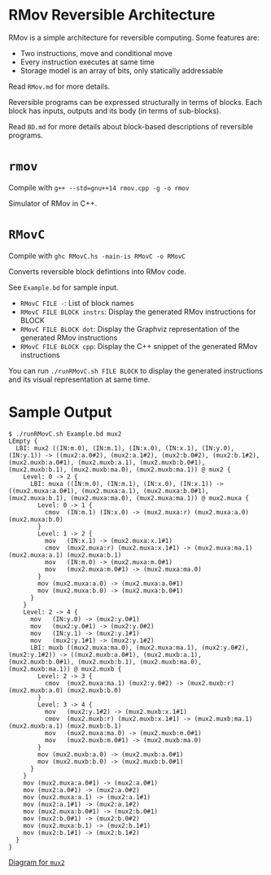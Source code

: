 # RMov Reversible Architecture

RMov is a simple architecture for reversible computing. Some features are:

 - Two instructions, move and conditional move
 - Every instruction executes at same time
 - Storage model is an array of bits, only statically addressable

Read `RMov.md` for more details.

Reversible programs can be expressed structurally in terms of blocks.
Each block has inputs, outputs and its body (in terms of sub-blocks).

Read `BD.md` for more details about block-based descriptions of reversible
programs.

# `rmov`

Compile with `g++ --std=gnu++14 rmov.cpp -g -o rmov`

Simulator of RMov in C++.

# `RMovC`

Compile with `ghc RMovC.hs -main-is RMovC -o RMovC`

Converts reversible block defintions into RMov code.

See `Example.bd` for sample input.

 - `RMovC FILE -`: List of block names
 - `RMovC FILE BLOCK instrs`: Display the generated RMov instructions for BLOCK
 - `RMovC FILE BLOCK dot`: Display the Graphviz representation of the generated RMov instructions
 - `RMovC FILE BLOCK cpp`: Display the C++ snippet of the generated RMov instructions

You can run `./runRMovC.sh FILE BLOCK` to display the generated instructions and
its visual representation at same time.

# Sample Output

```
$ ./runRMovC.sh Example.bd mux2
LEmpty {
  LBI: mux2 ((IN:m.0), (IN:m.1), (IN:x.0), (IN:x.1), (IN:y.0), (IN:y.1)) -> ((mux2:a.0#2), (mux2:a.1#2), (mux2:b.0#2), (mux2:b.1#2), (mux2.muxb:a.0#1), (mux2.muxb:a.1), (mux2.muxb:b.0#1), (mux2.muxb:b.1), (mux2.muxb:ma.0), (mux2.muxb:ma.1)) @ mux2 {
    Level: 0 -> 2 {
      LBI: muxa ((IN:m.0), (IN:m.1), (IN:x.0), (IN:x.1)) -> ((mux2.muxa:a.0#1), (mux2.muxa:a.1), (mux2.muxa:b.0#1), (mux2.muxa:b.1), (mux2.muxa:ma.0), (mux2.muxa:ma.1)) @ mux2.muxa {
        Level: 0 -> 1 {
          cmov	(IN:m.1) (IN:x.0) -> (mux2.muxa:r) (mux2.muxa:a.0) (mux2.muxa:b.0)
        }
        Level: 1 -> 2 {
          mov	(IN:x.1) -> (mux2.muxa:x.1#1)
          cmov	(mux2.muxa:r) (mux2.muxa:x.1#1) -> (mux2.muxa:ma.1) (mux2.muxa:a.1) (mux2.muxa:b.1)
          mov	(IN:m.0) -> (mux2.muxa:m.0#1)
          mov	(mux2.muxa:m.0#1) -> (mux2.muxa:ma.0)
        }
        mov	(mux2.muxa:a.0) -> (mux2.muxa:a.0#1)
        mov	(mux2.muxa:b.0) -> (mux2.muxa:b.0#1)
      }
    }
    Level: 2 -> 4 {
      mov	(IN:y.0) -> (mux2:y.0#1)
      mov	(mux2:y.0#1) -> (mux2:y.0#2)
      mov	(IN:y.1) -> (mux2:y.1#1)
      mov	(mux2:y.1#1) -> (mux2:y.1#2)
      LBI: muxb ((mux2.muxa:ma.0), (mux2.muxa:ma.1), (mux2:y.0#2), (mux2:y.1#2)) -> ((mux2.muxb:a.0#1), (mux2.muxb:a.1), (mux2.muxb:b.0#1), (mux2.muxb:b.1), (mux2.muxb:ma.0), (mux2.muxb:ma.1)) @ mux2.muxb {
        Level: 2 -> 3 {
          cmov	(mux2.muxa:ma.1) (mux2:y.0#2) -> (mux2.muxb:r) (mux2.muxb:a.0) (mux2.muxb:b.0)
        }
        Level: 3 -> 4 {
          mov	(mux2:y.1#2) -> (mux2.muxb:x.1#1)
          cmov	(mux2.muxb:r) (mux2.muxb:x.1#1) -> (mux2.muxb:ma.1) (mux2.muxb:a.1) (mux2.muxb:b.1)
          mov	(mux2.muxa:ma.0) -> (mux2.muxb:m.0#1)
          mov	(mux2.muxb:m.0#1) -> (mux2.muxb:ma.0)
        }
        mov	(mux2.muxb:a.0) -> (mux2.muxb:a.0#1)
        mov	(mux2.muxb:b.0) -> (mux2.muxb:b.0#1)
      }
    }
    mov	(mux2.muxa:a.0#1) -> (mux2:a.0#1)
    mov	(mux2:a.0#1) -> (mux2:a.0#2)
    mov	(mux2.muxa:a.1) -> (mux2:a.1#1)
    mov	(mux2:a.1#1) -> (mux2:a.1#2)
    mov	(mux2.muxa:b.0#1) -> (mux2:b.0#1)
    mov	(mux2:b.0#1) -> (mux2:b.0#2)
    mov	(mux2.muxa:b.1) -> (mux2:b.1#1)
    mov	(mux2:b.1#1) -> (mux2:b.1#2)
  }
}

```

[Diagram for `mux2`](https://gist.github.com/Ming-Tang/58607a987c4439555f33490caf09ef43)

